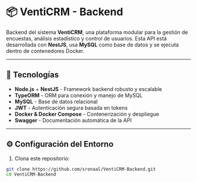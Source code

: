# 📦 VentiCRM - Backend

Backend del sistema **VentiCRM**, una plataforma modular para la gestión de encuestas, análisis estadístico y control de usuarios. Esta API está desarrollada con **NestJS**, usa **MySQL** como base de datos y se ejecuta dentro de contenedores Docker.

---

## 🧰 Tecnologías

- **Node.js** + **NestJS** - Framework backend robusto y escalable
- **TypeORM** - ORM para conexión y manejo de MySQL
- **MySQL** - Base de datos relacional
- **JWT** - Autenticación segura basada en tokens
- **Docker & Docker Compose** - Contenerización y despliegue
- **Swagger** - Documentación automática de la API

---
## ⚙️ Configuración del Entorno

1. Clona este repositorio:

```bash
git clone https://github.com/sronaal/VentiCRM-Backend.git
cd VentiCRM-Backend
```
